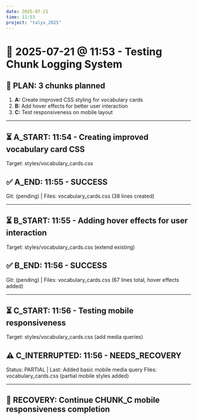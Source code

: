 ```yaml
---
date: 2025-07-21
time: 11:53
project: "talyx_2025"
---
```


# 📅 2025-07-21 @ 11:53 - Testing Chunk Logging System

## 📝 PLAN: 3 chunks planned
1. **A:** Create improved CSS styling for vocabulary cards
2. **B:** Add hover effects for better user interaction  
3. **C:** Test responsiveness on mobile layout

---

## ⏳ A_START: 11:54 - Creating improved vocabulary card CSS
Target: styles/vocabulary_cards.css

## ✅ A_END: 11:55 - SUCCESS
Git: (pending) | Files: vocabulary_cards.css (38 lines created)

---

## ⏳ B_START: 11:55 - Adding hover effects for user interaction
Target: styles/vocabulary_cards.css (extend existing)

## ✅ B_END: 11:56 - SUCCESS  
Git: (pending) | Files: vocabulary_cards.css (67 lines total, hover effects added)

---

## ⏳ C_START: 11:56 - Testing mobile responsiveness
Target: styles/vocabulary_cards.css (add media queries)

## ⚠️ C_INTERRUPTED: 11:56 - NEEDS_RECOVERY
Status: PARTIAL | Last: Added basic mobile media query
Files: vocabulary_cards.css (partial mobile styles added)

---

## 🎯 RECOVERY: Continue CHUNK_C mobile responsiveness completion
